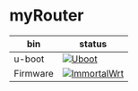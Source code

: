 # myRouter

|bin|status|
|---|---|
|u-boot|[![Uboot](https://github.com/zerolovely/myRouter/actions/workflows/Uboot.yml/badge.svg)](https://github.com/zerolovely/myRouter/actions/workflows/Uboot.yml)|
|Firmware|[![ImmortalWrt](https://github.com/zerolovely/myRouter/actions/workflows/.yml/badge.svg)](https://github.com/zerolovely/myRouter/actions/workflows/Firmware.yml)|

